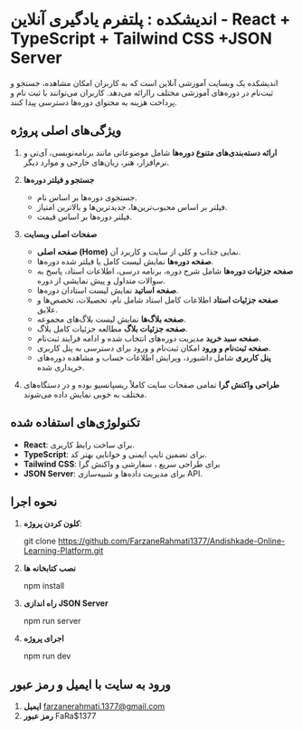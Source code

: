 # اندیشکده : پلتفرم یادگیری آنلاین - React + TypeScript + Tailwind CSS +JSON Server
اندیشکده یک وبسایت آموزشی آنلاین است که به کاربران امکان مشاهده، جستجو و ثبت‌نام در دوره‌های آموزشی مختلف راارائه می‌دهد. کاربران می‌توانند با ثبت‌ نام و پرداخت هزینه به محتوای دوره‌ها دسترسی پیدا کنند.


## ویژگی‌های اصلی پروژه

1. **ارائه دسته‌بندی‌های متنوع دوره‌ها**
 شامل موضوعاتی مانند برنامه‌نویسی، آی‌تی و 
نرم‌افزار، هنر، زبان‌های خارجی و موارد دیگر.

2. **جستجو و فیلتر دوره‌ها**
   - جستجوی دوره‌ها بر اساس نام.
   - فیلتر بر اساس محبوب‌ترین‌ها، جدیدترین‌ها و بالاترین امتیاز.
   - فیلتر دوره‌ها بر اساس قیمت.

3. **صفحات اصلی وبسایت**
   - **صفحه اصلی (Home)** 
   نمایی جذاب و کلی از سایت و کاربرد آن.
   - **صفحه دوره‌ها** 
   نمایش لیست کامل یا فیلتر شده دوره‌ها.
   - **صفحه جزئیات دوره‌ها**
    شامل شرح دوره، برنامه درسی، اطلاعات استاد، پاسخ به سوالات متداول و پیش‌ نمایشی از دوره.
   - **صفحه اساتید**
     نمایش لیست استادان دوره‌ها.
   - **صفحه جزئیات استاد**
    اطلاعات کامل استاد شامل نام، تحصیلات، تخصص‌ها و علایق.
   - **صفحه بلاگ‌ها**
   نمایش لیست بلاگ‌های مجموعه.
   - **صفحه جزئیات بلاگ**
    مطالعه جزئیات کامل بلاگ.
   - **صفحه سبد خرید**
    مدیریت دوره‌های انتخاب شده و ادامه فرایند ثبت‌نام.
   - **صفحه ثبت‌نام و ورود**
    امکان ثبت‌نام و ورود برای دسترسی به پنل کاربری.
   - **پنل کاربری**
    شامل داشبورد، ویرایش اطلاعات حساب و مشاهده دوره‌های خریداری شده.

4. **طراحی واکنش گرا**
 تمامی صفحات سایت کاملاً ریسپانسیو بوده و در دستگاه‌های مختلف به خوبی نمایش داده می‌شوند.


## تکنولوژی‌های استفاده شده

- **React**: برای ساخت رابط کاربری.
- **TypeScript**: برای تضمین تایپ ایمنی و خوانایی بهتر کد.
- **Tailwind CSS**: برای طراحی سریع ، سفارشی و واکنش گرا
- **JSON Server**: برای مدیریت داده‌ها و شبیه‌سازی API.


## نحوه اجرا

1. **کلون کردن پروژه**:
   
   git clone https://github.com/FarzaneRahmati1377/Andishkade-Online-Learning-Platform.git
  
2. **نصب کتابخانه ها** 

   npm install

3. **راه اندازی JSON Server**

    npm run server

4. **اجرای پروژه**

    npm run dev

##  ورود به سایت با ایمیل و رمز عبور
1. **ایمیل**
   farzanerahmati.1377@gmail.com
2. **رمز عبور**
   FaRa$1377
